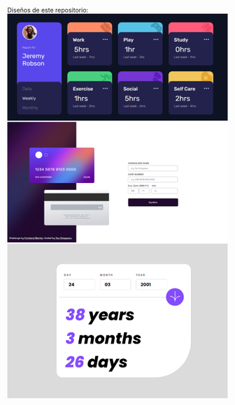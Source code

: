 Diseños de este repositorio:
![Final code](./design/grid-activity.png)
![Final code](./design/final.png)
![Final code](./design/final-card.png)